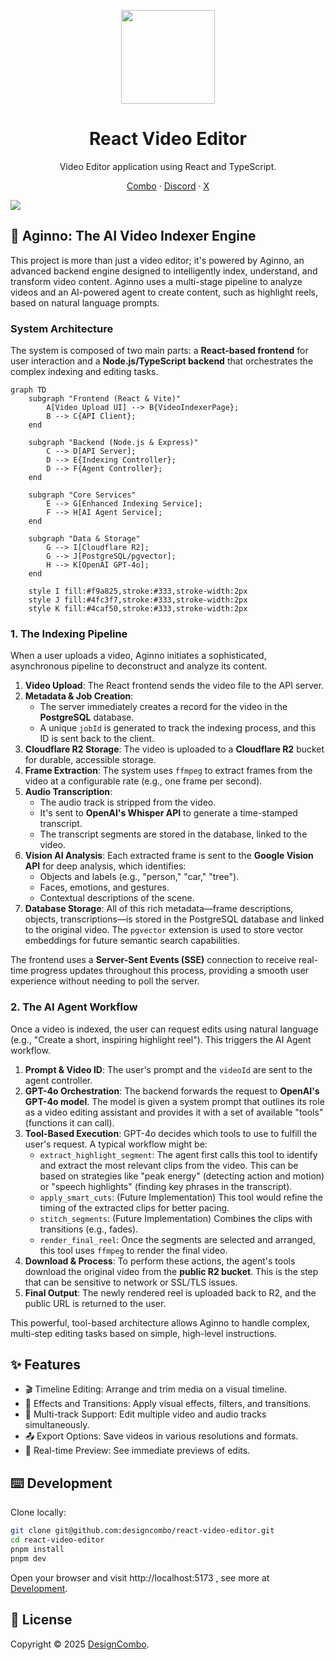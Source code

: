 <p align="center">
  <a href="https://github.com/designcombo/react-video-editor">
    <img width="150px" height="150px" src="https://cdn.designcombo.dev/logo-white.png"/>
  </a>
</p>
<h1 align="center">React Video Editor</h1>

<div align="center">
  
Video Editor application using React and TypeScript.

<p align="center">
    <a href="https://combo.sh/">Combo</a>
    ·  
    <a href="https://discord.gg/jrZs3wZyM5">Discord</a>
    ·  
    <a href="https://github.com/designcombo/react-video-editor">X</a>
</p>
</div>

[![](https://cdn.designcombo.dev/editor-preview.png)](https://github.com/designcombo/react-video-editor)

## 🚀 Aginno: The AI Video Indexer Engine

This project is more than just a video editor; it's powered by Aginno, an advanced backend engine designed to intelligently index, understand, and transform video content. Aginno uses a multi-stage pipeline to analyze videos and an AI-powered agent to create content, such as highlight reels, based on natural language prompts.

### System Architecture

The system is composed of two main parts: a **React-based frontend** for user interaction and a **Node.js/TypeScript backend** that orchestrates the complex indexing and editing tasks.

```mermaid
graph TD
    subgraph "Frontend (React & Vite)"
        A[Video Upload UI] --> B{VideoIndexerPage};
        B --> C{API Client};
    end

    subgraph "Backend (Node.js & Express)"
        C --> D[API Server];
        D --> E{Indexing Controller};
        D --> F{Agent Controller};
    end

    subgraph "Core Services"
        E --> G[Enhanced Indexing Service];
        F --> H[AI Agent Service];
    end

    subgraph "Data & Storage"
        G --> I[Cloudflare R2];
        G --> J[PostgreSQL/pgvector];
        H --> K[OpenAI GPT-4o];
    end

    style I fill:#f9a825,stroke:#333,stroke-width:2px
    style J fill:#4fc3f7,stroke:#333,stroke-width:2px
    style K fill:#4caf50,stroke:#333,stroke-width:2px
```

### 1. The Indexing Pipeline

When a user uploads a video, Aginno initiates a sophisticated, asynchronous pipeline to deconstruct and analyze its content.

1.  **Video Upload**: The React frontend sends the video file to the API server.
2.  **Metadata & Job Creation**:
    *   The server immediately creates a record for the video in the **PostgreSQL** database.
    *   A unique `jobId` is generated to track the indexing process, and this ID is sent back to the client.
3.  **Cloudflare R2 Storage**: The video is uploaded to a **Cloudflare R2** bucket for durable, accessible storage.
4.  **Frame Extraction**: The system uses `ffmpeg` to extract frames from the video at a configurable rate (e.g., one frame per second).
5.  **Audio Transcription**:
    *   The audio track is stripped from the video.
    *   It's sent to **OpenAI's Whisper API** to generate a time-stamped transcript.
    *   The transcript segments are stored in the database, linked to the video.
6.  **Vision AI Analysis**: Each extracted frame is sent to the **Google Vision API** for deep analysis, which identifies:
    *   Objects and labels (e.g., "person," "car," "tree").
    *   Faces, emotions, and gestures.
    *   Contextual descriptions of the scene.
7.  **Database Storage**: All of this rich metadata—frame descriptions, objects, transcriptions—is stored in the PostgreSQL database and linked to the original video. The `pgvector` extension is used to store vector embeddings for future semantic search capabilities.

The frontend uses a **Server-Sent Events (SSE)** connection to receive real-time progress updates throughout this process, providing a smooth user experience without needing to poll the server.

### 2. The AI Agent Workflow

Once a video is indexed, the user can request edits using natural language (e.g., "Create a short, inspiring highlight reel"). This triggers the AI Agent workflow.

1.  **Prompt & Video ID**: The user's prompt and the `videoId` are sent to the agent controller.
2.  **GPT-4o Orchestration**: The backend forwards the request to **OpenAI's GPT-4o model**. The model is given a system prompt that outlines its role as a video editing assistant and provides it with a set of available "tools" (functions it can call).
3.  **Tool-Based Execution**: GPT-4o decides which tools to use to fulfill the user's request. A typical workflow might be:
    *   `extract_highlight_segment`: The agent first calls this tool to identify and extract the most relevant clips from the video. This can be based on strategies like "peak energy" (detecting action and motion) or "speech highlights" (finding key phrases in the transcript).
    *   `apply_smart_cuts`: (Future Implementation) This tool would refine the timing of the extracted clips for better pacing.
    *   `stitch_segments`: (Future Implementation) Combines the clips with transitions (e.g., fades).
    *   `render_final_reel`: Once the segments are selected and arranged, this tool uses `ffmpeg` to render the final video.
4.  **Download & Process**: To perform these actions, the agent's tools download the original video from the **public R2 bucket**. This is the step that can be sensitive to network or SSL/TLS issues.
5.  **Final Output**: The newly rendered reel is uploaded back to R2, and the public URL is returned to the user.

This powerful, tool-based architecture allows Aginno to handle complex, multi-step editing tasks based on simple, high-level instructions.

## ✨ Features

- 🎬 Timeline Editing: Arrange and trim media on a visual timeline.
- 🌟 Effects and Transitions: Apply visual effects, filters, and transitions.
- 🔀 Multi-track Support: Edit multiple video and audio tracks simultaneously.
- 📤 Export Options: Save videos in various resolutions and formats.
- 👀 Real-time Preview: See immediate previews of edits.

## ⌨️ Development

Clone locally:

```bash
git clone git@github.com:designcombo/react-video-editor.git
cd react-video-editor
pnpm install
pnpm dev
```

Open your browser and visit http://localhost:5173 , see more at [Development](https://github.com/designcombo/react-video-editor/react-video-editor).

## 📝 License

Copyright © 2025 [DesignCombo](https://combo.sh/).